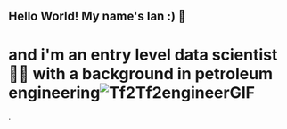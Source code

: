 ## Hello World! My name's Ian :) 👋
# and i'm an entry level data scientist 👨‍💻 with a background in petroleum engineering![Tf2Tf2engineerGIF](https://github.com/ianbedrick007/ianbedrick007/assets/113555634/11fc3abe-4130-4202-b847-ba6612dfb01a)
. 
<!--
**ianbedrick007/ianbedrick007** is a ✨ _special_ ✨ repository because its `README.md` (this file) appears on your GitHub profile.

Here are some ideas to get you started:

- 🔭 I’m currently working on ...
- 🌱 I’m currently learning ...
- 👯 I’m looking to collaborate on ...
- 🤔 I’m looking for help with ...
- 💬 Ask me about ...
- 📫 How to reach me: ...
- 😄 Pronouns: ...
- ⚡ Fun fact: ...
-->
